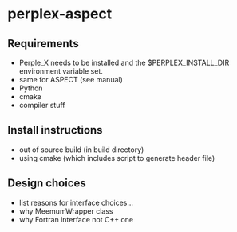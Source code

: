 # perplex-aspect

## Requirements

- Perple_X needs to be installed and the $PERPLEX_INSTALL_DIR environment variable set.
- same for ASPECT (see manual)
- Python
- cmake
- compiler stuff

## Install instructions

- out of source build (in build directory)
- using cmake (which includes script to generate header file)

## Design choices

- list reasons for interface choices...
- why MeemumWrapper class
- why Fortran interface not C++ one
